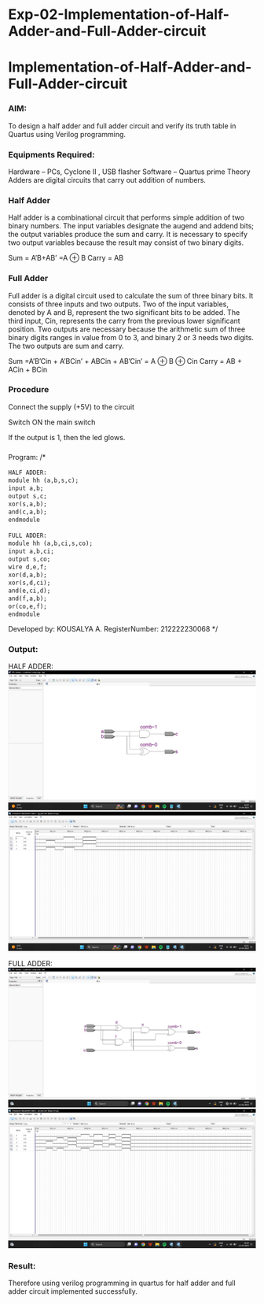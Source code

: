 # Exp-02-Implementation-of-Half-Adder-and-Full-Adder-circuit

# Implementation-of-Half-Adder-and-Full-Adder-circuit
### AIM:
To design a half adder and full adder circuit and verify its truth table in Quartus using Verilog programming.

### Equipments Required:
Hardware – PCs, Cyclone II , USB flasher
Software – Quartus prime
Theory
Adders are digital circuits that carry out addition of numbers.

### Half Adder
Half adder is a combinational circuit that performs simple addition of two binary numbers. The input variables designate the augend and addend bits; the output variables produce the sum and carry. It is necessary to specify two output variables because the result may consist of two binary digits.

Sum = A’B+AB’ =A ⊕ B Carry = AB

### Full Adder
Full adder is a digital circuit used to calculate the sum of three binary bits. It consists of three inputs and two outputs. Two of the input variables, denoted by A and B, represent the two significant bits to be added. The third input, Cin, represents the carry from the previous lower significant position. Two outputs are necessary because the arithmetic sum of three binary digits ranges in value from 0 to 3, and binary 2 or 3 needs two digits. The two outputs are sum and carry.

Sum =A’B’Cin + A’BCin’ + ABCin + AB’Cin’ = A ⊕ B ⊕ Cin Carry = AB + ACin + BCin

### Procedure

Connect the supply (+5V) to the circuit

Switch ON the main switch

If the output is 1, then the led glows.
### 
Program:
/*
```
HALF ADDER:
module hh (a,b,s,c);
input a,b;
output s,c;
xor(s,a,b);
and(c,a,b);
endmodule

FULL ADDER:
module hh (a,b,ci,s,co);
input a,b,ci;
output s,co;
wire d,e,f;
xor(d,a,b);
xor(s,d,ci);
and(e,ci,d);
and(f,a,b);
or(co,e,f);
endmodule
```

Developed by: KOUSALYA A.
RegisterNumber:  212222230068
*/

### Output:
  HALF ADDER:
  ![Exp-02-Implementation-of-Half-Adder-and-Full-Adder-circuit](ha1.jpg)
  ![Exp-02-Implementation-of-Half-Adder-and-Full-Adder-circuit](ha2.jpg)

  FULL ADDER:
  ![Exp-02-Implementation-of-Half-Adder-and-Full-Adder-circuit](fa1.jpg)
  ![Exp-02-Implementation-of-Half-Adder-and-Full-Adder-circuit](fa2.jpg)




### Result:
Therefore using verilog programming in quartus for half adder and full adder circuit implemented successfully.
